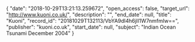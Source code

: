 {
  "date": "2018-10-29T13:21:13.259672", 
  "open_access": false, 
  "target_url": "http://www.kuoni.co.uk/", 
  "description": "", 
  "end_date": null, 
  "title": "Kuoni", 
  "record_id": "20181029T132113/VbYA9dl4h6jIl1W7nmfmIw==", 
  "publisher": "kuoni.co.uk", 
  "start_date": null, 
  "subject": "Indian Ocean Tsunami December 2004"
}

